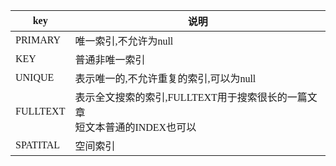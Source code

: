 <span  style="font-family: Simsun,serif; font-size: 17px; ">

| key      | 说明                                                |
|----------|---------------------------------------------------|
| PRIMARY  | 唯一索引,不允许为null                                     |
| KEY      | 普通非唯一索引                                           |
| UNIQUE   | 表示唯一的,不允许重复的索引,可以为null                            |
| FULLTEXT | 表示全文搜索的索引,FULLTEXT用于搜索很长的一篇文章 <br> 短文本普通的INDEX也可以 |
| SPATITAL | 空间索引                                              |

</span>